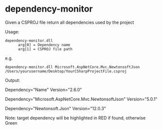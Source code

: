 # dependency-monitor
Given a CSPROJ file return all dependencies used by the project 


Usage:

```
dependency-monitor.dll 
      arg[0] = Dependency name
      arg[1] = CSPROJ file path
```
e.g.

```
dependency-monitor.dll Microsoft.AspNetCore.Mvc.NewtonsoftJson /Users/yourusername/Desktop/YourCSharpProjectFile.csproj
```

Output:

Dependency="Name" Version="2.6.0"

Dependency="Microsoft.AspNetCore.Mvc.NewtonsoftJson" Version="5.0.1"

Dependency="Newtonsoft.Json" Version="12.0.3" 

Note: target dependency will be highlighted in RED if found, otherwise Green
